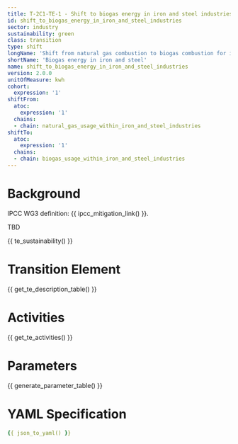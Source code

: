 ```yaml
---
title: T-2C1-TE-1 - Shift to biogas energy in iron and steel industries
id: shift_to_biogas_energy_in_iron_and_steel_industries
sector: industry
sustainability: green
class: transition
type: shift
longName: 'Shift from natural gas combustion to biogas combustion for iron and steel industries energy use'
shortName: 'Biogas energy in iron and steel'
name: shift_to_biogas_energy_in_iron_and_steel_industries                
version: 2.0.0
unitOfMeasure: kwh
cohort:
  expression: '1'
shiftFrom:
  atoc:
    expression: '1'
  chains:
  - chain: natural_gas_usage_within_iron_and_steel_industries
shiftTo:
  atoc:
    expression: '1'
  chains:
  - chain: biogas_usage_within_iron_and_steel_industries
---
```


# Background

IPCC WG3 definition: {{ ipcc_mitigation_link() }}.

TBD




{{ te_sustainability() }}

# Transition Element

{{ get_te_description_table() }}




# Activities

{{ get_te_activities() }}


# Parameters

{{ generate_parameter_table() }}


# YAML Specification

```yaml
{{ json_to_yaml() }}
```
